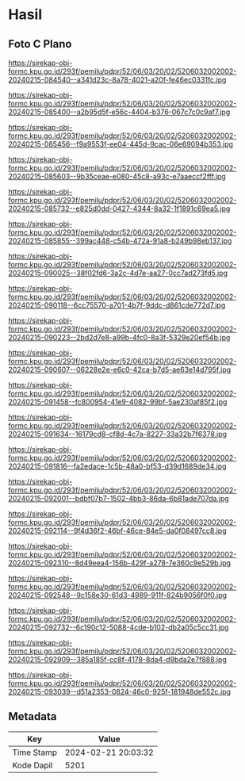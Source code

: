 # Hasil

## Foto C Plano

https://sirekap-obj-formc.kpu.go.id/293f/pemilu/pdpr/52/06/03/20/02/5206032002002-20240215-084540--a341d23c-8a78-4021-a20f-fe46ec0331fc.jpg

https://sirekap-obj-formc.kpu.go.id/293f/pemilu/pdpr/52/06/03/20/02/5206032002002-20240215-085400--a2b95d5f-e56c-4404-b376-067c7c0c9af7.jpg

https://sirekap-obj-formc.kpu.go.id/293f/pemilu/pdpr/52/06/03/20/02/5206032002002-20240215-085456--f9a9553f-ee04-445d-9cac-06e69094b353.jpg

https://sirekap-obj-formc.kpu.go.id/293f/pemilu/pdpr/52/06/03/20/02/5206032002002-20240215-085603--9b35ceae-e080-45c8-a93c-e7aaeccf2fff.jpg

https://sirekap-obj-formc.kpu.go.id/293f/pemilu/pdpr/52/06/03/20/02/5206032002002-20240215-085732--e825d0dd-0427-4344-8a32-1f1891c69ea5.jpg

https://sirekap-obj-formc.kpu.go.id/293f/pemilu/pdpr/52/06/03/20/02/5206032002002-20240215-085855--399ac448-c54b-472a-91a8-b249b98eb137.jpg

https://sirekap-obj-formc.kpu.go.id/293f/pemilu/pdpr/52/06/03/20/02/5206032002002-20240215-090025--38f02fd6-3a2c-4d7e-aa27-0cc7ad273fd5.jpg

https://sirekap-obj-formc.kpu.go.id/293f/pemilu/pdpr/52/06/03/20/02/5206032002002-20240215-090118--6cc75570-a701-4b7f-9ddc-d861cde772d7.jpg

https://sirekap-obj-formc.kpu.go.id/293f/pemilu/pdpr/52/06/03/20/02/5206032002002-20240215-090223--2bd2d7e8-a99b-4fc0-8a3f-5329e20ef54b.jpg

https://sirekap-obj-formc.kpu.go.id/293f/pemilu/pdpr/52/06/03/20/02/5206032002002-20240215-090607--06228e2e-e6c0-42ca-b7d5-ae63e14d795f.jpg

https://sirekap-obj-formc.kpu.go.id/293f/pemilu/pdpr/52/06/03/20/02/5206032002002-20240215-091458--fc800954-41e9-4082-99bf-5ae230af85f2.jpg

https://sirekap-obj-formc.kpu.go.id/293f/pemilu/pdpr/52/06/03/20/02/5206032002002-20240215-091634--16179cd8-cf8d-4c7a-8227-33a32b7f6378.jpg

https://sirekap-obj-formc.kpu.go.id/293f/pemilu/pdpr/52/06/03/20/02/5206032002002-20240215-091816--fa2edace-1c5b-48a0-bf53-d39d1689de34.jpg

https://sirekap-obj-formc.kpu.go.id/293f/pemilu/pdpr/52/06/03/20/02/5206032002002-20240215-092001--bdbf07b7-1502-4bb3-86da-6b81ade707da.jpg

https://sirekap-obj-formc.kpu.go.id/293f/pemilu/pdpr/52/06/03/20/02/5206032002002-20240215-092114--9f4d36f2-46bf-46ce-84e5-da0f08497cc8.jpg

https://sirekap-obj-formc.kpu.go.id/293f/pemilu/pdpr/52/06/03/20/02/5206032002002-20240215-092310--8d49eea4-156b-429f-a278-7e360c9e529b.jpg

https://sirekap-obj-formc.kpu.go.id/293f/pemilu/pdpr/52/06/03/20/02/5206032002002-20240215-092548--9c158e30-61d3-4989-911f-824b9056f0f0.jpg

https://sirekap-obj-formc.kpu.go.id/293f/pemilu/pdpr/52/06/03/20/02/5206032002002-20240215-092732--6c190c12-5088-4cde-b102-db2a05c5cc31.jpg

https://sirekap-obj-formc.kpu.go.id/293f/pemilu/pdpr/52/06/03/20/02/5206032002002-20240215-092909--385a185f-cc8f-4178-8da4-d9bda2e7f888.jpg

https://sirekap-obj-formc.kpu.go.id/293f/pemilu/pdpr/52/06/03/20/02/5206032002002-20240215-093039--d51a2353-0824-46c0-925f-181948de552c.jpg


## Metadata

| Key        | Value               |
| ---------- | ------------------- |
| Time Stamp | 2024-02-21 20:03:32 |
| Kode Dapil | 5201                |



